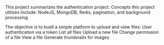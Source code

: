 This project summarizes the authentication project. Concepts this project utilizes include: NodeJS, MongoDB, Redis, pagination, and background processing

The objective is to buidl a simple platform to upload and view files:
User authentication via a token
List all files
Upload a new file
Change permission of a file
View a file
Generate thumbnails for images